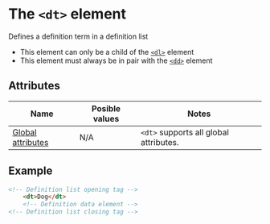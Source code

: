 # The `<dt>` element
Defines a definition term in a definition list

- This element can only be a child of the [`<dl>`](dl.md) element
- This element must always be in pair with the [`<dd>`](dd.md) element

## Attributes
| Name | Posible values | Notes |
|-|-|-|
| [Global attributes](../first-steps/global-attributes.md) | N/A | `<dt>` supports all global attributes. |

## Example
```html
<!-- Definition list opening tag -->
    <dt>Dog</dt>
    <!-- Definition data element -->
<!-- Definition list closing tag -->
```